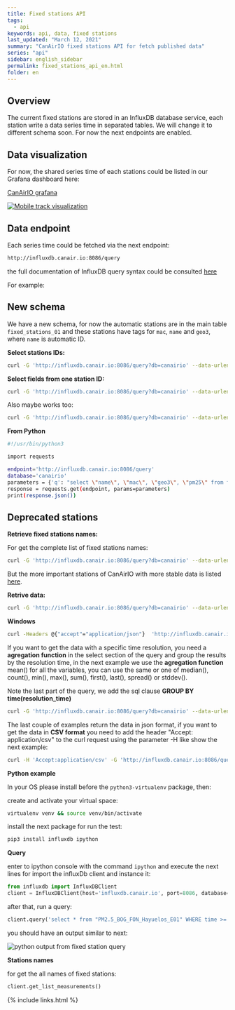 ```yaml
---
title: Fixed stations API
tags:
  - api
keywords: api, data, fixed stations
last_updated: "March 12, 2021"
summary: "CanAirIO fixed stations API for fetch published data"
series: "api"
sidebar: english_sidebar
permalink: fixed_stations_api_en.html
folder: en
---
```



## Overview

The current fixed stations are stored in an InfluxDB database service, each station write a data series time in separated tables. We will change it to different schema soon. For now the next endpoints are enabled.

## Data visualization

For now, the shared series time of each stations could be listed in our Grafana dashboard here:

[CanAirIO grafana](http://influxdb.canair.io:8000)

[![Mobile track visualization](/docs/images/grafana_sample.jpg)](http://influxdb.canair.io:8000)

## Data endpoint

Each series time could be fetched via the next endpoint:

```html
http://influxdb.canair.io:8086/query
```

the full documentation of InfluxDB query syntax could be consulted [here](https://docs.influxdata.com/influxdb/v1.8/tools/api/)

For example:


## New schema

We have a new schema, for now the automatic stations are in the main table `fixed_stations_01` and these stations have tags for `mac`, `name` and `geo3`, where `name` is automatic ID.

**Select stations IDs:**
```bash
curl -G 'http://influxdb.canair.io:8086/query?db=canairio' --data-urlencode 'q=select distinct("name") from "fixed_stations_01" limit 100'  > names.json
```

**Select fields from one station ID:**
```bash
curl -G 'http://influxdb.canair.io:8086/query?db=canairio' --data-urlencode 'q=select "pm25"::field,"U33TTGOTDA585E"::tag from "fixed_stations_01" limit 30'  > U33TTGOTDA585E.json
```

Also maybe works too:
```bash
curl -G 'http://influxdb.canair.io:8086/query?db=canairio' --data-urlencode "q=select \"name\", \"mac\", \"geo3\", \"pm25\" from fixed_stations_01 WHERE \"name\"='6MCESP32DE8CBC2' and time >= now() - 1m" > data_specific_station_last_minute.json
```

**From Python**

```bash
#!/usr/bin/python3

import requests

endpoint='http://influxdb.canair.io:8086/query'
database='canairio'
parameters = {'q': "select \"name\", \"mac\", \"geo3\", \"pm25\" from fixed_stations_01 WHERE \"name\"='6MCESP32DE8CBC2' and time >= now() - 1m", 'db':database}
response = requests.get(endpoint, params=parameters)
print(response.json())
```

## Deprecated stations

**Retrieve fixed stations names:**

For get the complete list of fixed stations names:

```bash
curl -G 'http://influxdb.canair.io:8086/query?db=canairio' --data-urlencode 'q=show measurements'
```

But the more important stations of CanAirIO with more stable data is listed [here](https://github.com/daquina-io/VizCalidadAire/blob/canairio/canairio_sensors_mod.csv).

**Retrive data:**
```bash
curl -G 'http://influxdb.canair.io:8086/query?db=canairio' --data-urlencode 'q=select * from "PM25_Berlin_CanAirIO_v2" WHERE time >= now() - 12h' > PM25_Berlin_CanAirIO_v2.json
```

**Windows**

```bash
curl -Headers @{"accept"="application/json"}  'http://influxdb.canair.io:8086/query?db=canairio' -Body @{"q" = 'select * from "PM2.5_BOG_TUN_EstacionTunal" WHERE time >= now() - 12h'}  -OutFile PM2.5_BOG_TUN_EstacionTunal.json
```

If you want to get the data with a specific time resolution, you need a **agregation function** in the select section of the query and group the results by the resolution time, in the next example we use the **agregation function** mean() for all the variables, you can use the same or one of median(), count(), min(), max(), sum(), first(), last(), spread() or stddev().

Note the last part of the query, we add the sql clause **GROUP BY time(resolution_time)**

```bash
curl -G 'http://influxdb.canair.io:8086/query?db=canairio' --data-urlencode 'q=select mean(*) from "PM25_Berlin_CanAirIO_v2" WHERE time >= now() - 12h GROUP BY time(1m)' > PM25_Berlin_CanAirIO_v2.json
```

The last couple of examples return the data in json format, if you want to get the data in **CSV format** you need to add the header "Accept: application/csv" to the curl request using the parameter -H like show the next example:

```bash
curl -H 'Accept:application/csv' -G 'http://influxdb.canair.io:8086/query?db=canairio' --data-urlencode 'q=select mean(*) from "PM25_Berlin_CanAirIO_v2" WHERE time >= now() - 12h GROUP BY time(1m) FILL(none)' > PM25_Berlin_CanAirIO_v2.csv
```

**Python example**

In your OS please install before the `python3-virtualenv` package, then:

create and activate your virtual space:

```bash
virtualenv venv && source venv/bin/activate
```

install the next package for run the test:

```bash
pip3 install influxdb ipython
```

**Query**

enter to ipython console with the command `ipython` and execute the next lines for import the influxDb client and instance it:

```python
from influxdb import InfluxDBClient
client = InfluxDBClient(host='influxdb.canair.io', port=8086, database='canairio')
```

after that, run a query:

```python
client.query('select * from "PM2.5_BOG_FON_Hayuelos_E01" WHERE time >= now() - 10m')
```

you should have an output similar to next:

![python output from fixed station query](/docs/images/api_python_fixed_sample.jpg)

**Stations names**

for get the all names of fixed stations:

```python
client.get_list_measurements()
```

{% include links.html %}


